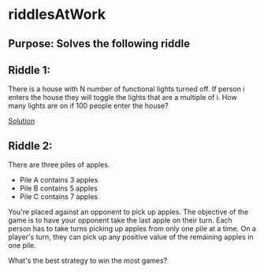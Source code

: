 # riddlesAtWork

## Purpose: Solves the following riddle

## Riddle 1:
There is a house with N number of functional lights turned off.
If person i enters the house they will toggle the lights that are a multiple of i.
How many lights are on if 100 people enter the house?


[Solution](https://github.com/LarryBattleWork/riddlesAtWork/blob/master/solutions/riddle_1)

## Riddle 2:
There are three piles of apples.
- Pile A contains 3 apples
- Pile B contains 5 apples
- Pile C contains 7 apples

You're placed against an opponent to pick up apples.
The objective of the game is to have your opponent take the last apple on their turn.
Each person has to take turns picking up apples from only one pile at a time.
On a player's turn, they can pick up any positive value of the remaining apples in one pile.

What's the best strategy to win the most games?
